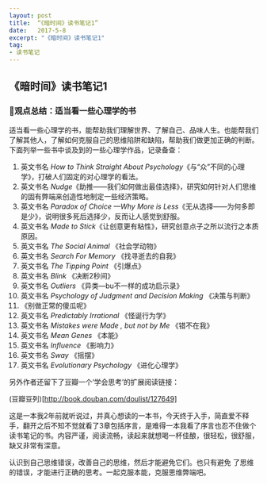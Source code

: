 ```yaml
---
layout: post
title:  “《暗时间》读书笔记1”
date:   2017-5-8
excerpt: "《暗时间》读书笔记1"
tag:
- 读书笔记
---
```


## 《暗时间》读书笔记1

### 观点总结：适当看一些心理学的书

​	适当看一些心理学的书，能帮助我们理解世界、了解自己、品味人生。也能帮我们了解其他人，了解如何克服自己的思维陷阱和缺陷，帮助我们做更加正确的判断。下面列举一些书中谈及到的一些心理学作品，记录备查：

1. 英文书名 *How to Think Straight About Psychology*《与“众”不同的心理学》，打破人们固定的对心理学的看法。
2. 英文书名 *Nudge*《助推——我们如何做出最佳选择》，研究如何针对人们思维的固有弊端来创造性地制定一些经济策略。
3. 英文书名 *Paradox of Choice —Why More is Less*《无从选择——为何多即是少》，说明很多死后选择少，反而让人感觉到舒服。
4. 英文书名 *Made to Stick*《让创意更有粘性》，研究创意点子之所以流行之本质原因。
5. 英文书名 *The Social Animal* 《社会学动物》
6. 英文书名 *Search For Memory* 《找寻逝去的自我》
7. 英文书名 *The Tipping Point* 《引爆点》
8. 英文书名 *Blink* 《决断2秒间》
9. 英文书名 *Outliers* 《异类—bu不一样的成功启示录》
10. 英文书名 *Psychology of Judgment and Decision Making* 《决策与判断》
11.  《别做正常的傻瓜呢》
12. 英文书名 *Predictably Irrational* 《怪诞行为学》
13. 英文书名 *Mistakes were Made , but not by Me* 《错不在我》
14. 英文书名 *Mean Genes* 《本能》
15. 英文书名 *Influence* 《影响力》
16. 英文书名 *Sway* 《摇摆》
17. 英文书名 *Evolutionary Psychology* 《进化心理学》

另外作者还留下了豆瓣一个‘学会思考’的扩展阅读链接：

(豆瓣豆列)[http://book.douban.com/doulist/127649]

这是一本我2年前就听说过，并真心想读的一本书，今天终于入手，简直爱不释手，翻开之后不知不觉就看了3章包括序言，是难得一本我看了序言也忍不住做个读书笔记的书。内容严谨，阅读流畅，读起来就想喝一杯佳酿，很轻松，很舒服，缺又非常有深意。

认识到自己思维错误，改善自己的思维，然后才能避免它们。也只有避免 了思维的错误，才能进行正确的思考。一起克服本能，克服思维弊端吧。